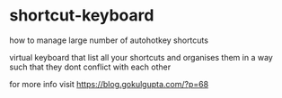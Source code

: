 # shortcut-keyboard
how to manage large number of autohotkey shortcuts

virtual keyboard that list all your shortcuts and organises them in a way such that they dont conflict with each other

for more info visit https://blog.gokulgupta.com/?p=68
